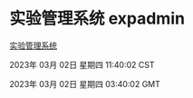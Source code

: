 # 实验管理系统 expadmin
[实验管理系统](http://27.19.35.134:56808/expadmin-782313d2-e1b1-4ea7-932e-3a55e6a1a4d0/)

2023年 03月 02日 星期四 11:40:02 CST

2023年 03月 02日 星期四 03:40:02 GMT
